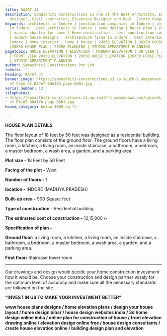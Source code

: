 ```yaml
---
title: RAJAT JI
description: Samasthiti Constructions is one of the Best Architects, Engineer, Interior
  designer, Civil contractor, Elevation Designer and Real  Estate Companies in Indore.
keywords: architects in Indore | construction companies in Indore | interior designer
  in Indore | best architects in Indore | home design | house plan | elevation design
  | vaastu shastra for home | Home construction | best construction companies in Indore
  | modern house designs | architecture firms in Indore | best interior designer in
  Indore | home interior | Home | house | 20X50 ELEVATION | 20X50 HOUSE ELEVATION
  |20X50 HOUSE PLAN | 20X50 PLANNING | STUDIO APPARTMENT PLANNING
pagetopic: HOUSE ELEVATION | ELEVATION | MODERN ELEVATION | 3D VIEW | 3D ELEVATION
  | FRONT VIEW 20X50 ELEVATION | 20X50 HOUSE ELEVATION |20X50 HOUSE PLAN | 20X50 PLANNING
  | STUDIO APPARTMENT PLANNING
author: Samasthiti Constructions Pvt Ltd
robots: ''
heading: RAJAT JI
banner_image: https://samasthiti-constructions.s3.ap-south-1.amazonaws.com/uploads/Copy
  of Copy of RAJAT BHAIYA_page-0001.jpg
serial_number: 13
tilephotos:
- https://samasthiti-constructions.s3.ap-south-1.amazonaws.com/uploads/Copy of Copy
  of RAJAT BHAIYA_page-0001.jpg
house_category: below-1000-sq-ft

---
```

**HOUSE PLAN DETAILS**

The floor layout of 18 feet by 50 feet was designed as a residential building. The floor plan consists of the ground floor. The ground floors have a living room, a kitchen, a living room, an inside staircase, a bathroom, a bedroom, a master bedroom, a wash area, a garden, and a parking area.

**Plot size -** 18 Feet by 50 Feet

**Facing of the plot -** West

**Number of floors -** 1

**location -** INDORE (MADHYA PRADESH)

**Built-up area -** 900 Square feet

**Type of construction -** Residential building

**The estimated cost of construction -** 12,15,000 /-

**Specification of plan -**

**Ground floor:** a living room, a kitchen, a living room, an inside staircase, a bathroom, a bedroom, a master bedroom, a wash area, a garden, and a parking area.

**First floor:** Staircase tower room.

***

Our drawings and design would decide your home construction investment how it would be. Choose your construction and design partner wisely for the optimum level of accuracy and make sure all the necessary standards are followed on the site.

**“INVEST IN US TO MAKE YOUR INVESTMENT BETTER”**

**www house plans designs / home elevation plans / design your house layout / home design bihar / house design websites india / 3d home design online india / online plan for construction of house / front elevation drawing online / elevation design online free / house design consultants / create house elevation online / building design plan and elevation**
